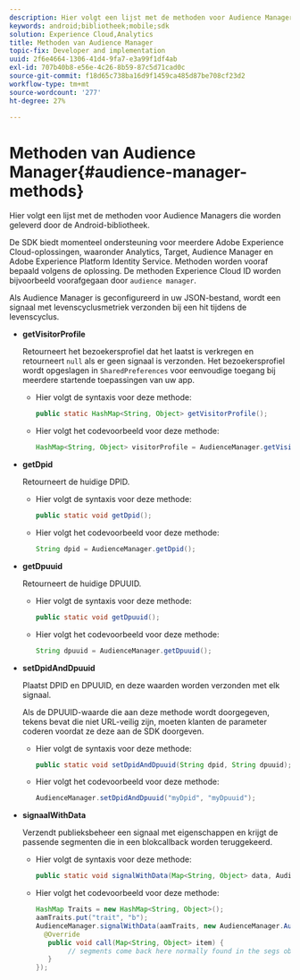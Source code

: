 ```yaml
---
description: Hier volgt een lijst met de methoden voor Audience Managers die worden geleverd door de Android-bibliotheek.
keywords: android;bibliotheek;mobile;sdk
solution: Experience Cloud,Analytics
title: Methoden van Audience Manager
topic-fix: Developer and implementation
uuid: 2f6e4664-1306-41d4-9fa7-e3a99f1df4ab
exl-id: 707b40b8-e56e-4c26-8b59-87c5d71cad0c
source-git-commit: f18d65c738ba16d9f1459ca485d87be708cf23d2
workflow-type: tm+mt
source-wordcount: '277'
ht-degree: 27%

---
```


# Methoden van Audience Manager{#audience-manager-methods}

Hier volgt een lijst met de methoden voor Audience Managers die worden geleverd door de Android-bibliotheek.

De SDK biedt momenteel ondersteuning voor meerdere Adobe Experience Cloud-oplossingen, waaronder Analytics, Target, Audience Manager en Adobe Experience Platform Identity Service. Methoden worden vooraf bepaald volgens de oplossing. De methoden Experience Cloud ID worden bijvoorbeeld voorafgegaan door `audience manager`.

Als Audience Manager is geconfigureerd in uw JSON-bestand, wordt een signaal met levenscyclusmetriek verzonden bij een hit tijdens de levenscyclus.

* **getVisitorProfile**

   Retourneert het bezoekersprofiel dat het laatst is verkregen en retourneert `null` als er geen signaal is verzonden. Het bezoekersprofiel wordt opgeslagen in `SharedPreferences` voor eenvoudige toegang bij meerdere startende toepassingen van uw app.

   * Hier volgt de syntaxis voor deze methode:

      ```java
      public static HashMap<String, Object> getVisitorProfile(); 
      ```

   * Hier volgt het codevoorbeeld voor deze methode:

      ```java
      HashMap<String, Object> visitorProfile = AudienceManager.getVisitorProfile(); 
      ```

* **getDpid**

   Retourneert de huidige DPID.

   * Hier volgt de syntaxis voor deze methode:

      ```java
      public static void getDpid(); 
      ```

   * Hier volgt het codevoorbeeld voor deze methode:

      ```java
      String dpid = AudienceManager.getDpid(); 
      ```

* **getDpuuid**

   Retourneert de huidige DPUUID.

   * Hier volgt de syntaxis voor deze methode:

      ```java
      public static void getDpuuid(); 
      ```

   * Hier volgt het codevoorbeeld voor deze methode:

      ```java
      String dpuuid = AudienceManager.getDpuuid(); 
      ```

* **setDpidAndDpuuid**

   Plaatst DPID en DPUUID, en deze waarden worden verzonden met elk signaal.

   Als de DPUUID-waarde die aan deze methode wordt doorgegeven, tekens bevat die niet URL-veilig zijn, moeten klanten de parameter coderen voordat ze deze aan de SDK doorgeven.

   * Hier volgt de syntaxis voor deze methode:

      ```java
      public static void setDpidAndDpuuid(String dpid, String dpuuid); 
      ```

   * Hier volgt het codevoorbeeld voor deze methode:

      ```java
      AudienceManager.setDpidAndDpuuid("myDpid", "myDpuuid"); 
      ```

* **signaalWithData**

   Verzendt publieksbeheer een signaal met eigenschappen en krijgt de passende segmenten die in een blokcallback worden teruggekeerd.

   * Hier volgt de syntaxis voor deze methode:

      ```java
      public static void signalWithData(Map<String, Object> data, AudienceManagerCallback<Map<String, Object>> callback);
      ```

   * Hier volgt het codevoorbeeld voor deze methode:

      ```java
      HashMap Traits = new HashMap<String, Object>();
      aamTraits.put("trait", "b");
      AudienceManager.signalWithData(aamTraits, new AudienceManager.AudienceManagerCallback<Map<String, Object>> () {
        @Override
         public void call(Map<String, Object> item) { 
              // segments come back here normally found in the segs object of your json 
         }
      });
      ```
